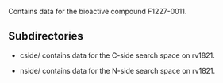 Contains data for the bioactive compound F1227-0011.

## Subdirectories

- cside/ contains data for the C-side search space on rv1821.

- nside/ contains data for the N-side search space on rv1821.

